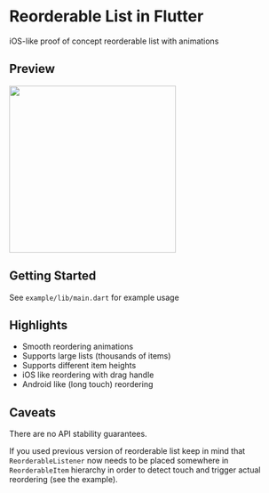# Reorderable List in Flutter

iOS-like proof of concept reorderable list with animations

## Preview

<img src="https://i.imgur.com/nuHCTdP.gif" width="300">

## Getting Started

See `example/lib/main.dart` for example usage

## Highlights

* Smooth reordering animations
* Supports large lists (thousands of items)
* Supports different item heights
* iOS like reordering with drag handle 
* Android like (long touch) reordering 

## Caveats

There are no API stability guarantees. 

If you used previous version of reorderable list keep in mind that `ReorderableListener` now needs to be placed somewhere in `ReorderableItem` hierarchy in order to detect touch and trigger actual reordering (see the example).
